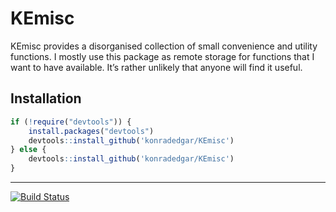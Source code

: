 <!-- README.md is generated from README.Rmd. Please edit that file -->
KEmisc
======

KEmisc provides a disorganised collection of small convenience and
utility functions. I mostly use this package as remote storage for
functions that I want to have available. It’s rather unlikely that
anyone will find it useful.

Installation
------------

``` r
if (!require("devtools")) {
    install.packages("devtools")
    devtools::install_github('konradedgar/KEmisc')
} else {
    devtools::install_github('konradedgar/KEmisc')
}
```

------------------------------------------------------------------------

[![Build
Status](https://travis-ci.org/%7Bkonradedgar%7D/%7BKEmisc%7D.png?branch=master)](https://travis-ci.org/%7Bkonradedgar%7D/%7BKEmisc%7D)
